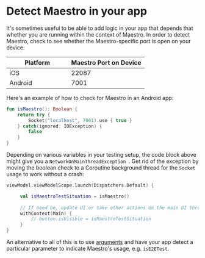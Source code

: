 # Detect Maestro in your app

It's sometimes useful to be able to add logic in your app that depends that whether you are running within the context of Maestro. In order to detect Maestro, check to see whether the Maestro-specific port is open on your device:

<table><thead><tr><th width="146">Platform</th><th>Maestro Port on Device</th></tr></thead><tbody><tr><td>iOS</td><td>22087</td></tr><tr><td>Android</td><td>7001</td></tr></tbody></table>

Here's an example of how to check for Maestro in an Android app:

```kotlin
fun isMaestro(): Boolean {
    return try {
        Socket("localhost", 7001).use { true }
    } catch(ignored: IOException) {
        false
    }
}
```

Depending on various variables in your testing setup, the code block above might give you a `NetworkOnMainThreadException `. Get rid of the exception by moving the boolean check to a Coroutine background thread for the `Socket` usage to work without a crash:

```kotlin
viewModel.viewModelScope.launch(Dispatchers.Default) {

     val isMaestroTestSituation = isMaestro()
     
     // If need be, update UI or take other actions on the main UI thread 
     withContext(Main) {
         // button.isVisible = isMaestroTestSituation
     }
}
```

An alternative to all of this is to use [arguments](../api-reference/commands/launchapp.md#launch-arguments) and have your app detect a particular parameter to indicate Maestro's usage, e.g. `isE2ETest`.



